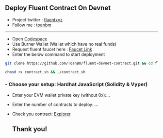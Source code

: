 ## Deploy Fluent Contract On Devnet
- Project twitter : [fluentxyz](https://x.com/fluentxyz)
- Follow me : [toanbm](https://x.com/buiminhtoan1985)
---
- Open [Codespace](https://github.com/codespaces) 
- Use Burner Wallet (Wallet which have no real funds)
- Request fluent faucet here : [Faucet Link](https://faucet.dev.thefluent.xyz/)
- Enter the below command to start deployment
```bash
git clone https://github.com/ToanBm/fluent-devnet-contract.git && cd fluent-devnet-contract
```
```bash
chmod +x contract.sh && ./contract.sh
```
### - Choose your setup: Hardhat JavaScript (Solidity & Vyper)
- Enter your EVM wallet private key (without 0x):...
- Enter the number of contracts to deploy: ...
- Check you contract: [Explorer](https://blockscout.dev.gblend.xyz/)

  ## Thank you!
